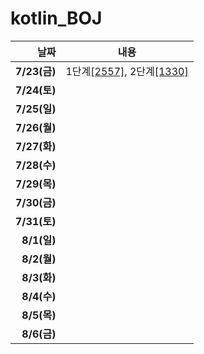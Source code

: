 # kotlin_BOJ


|날짜|내용|
|------:|:---:|
|**7/23(금)**|1단계[[2557]](https://www.acmicpc.net/problem/2557), 2단계[[1330]](https://www.acmicpc.net/problem/1330)|
|**7/24(토)**||
|**7/25(일)**||
|**7/26(월)**||
|**7/27(화)**||
|**7/28(수)**||
|**7/29(목)**||
|**7/30(금)**||
|**7/31(토)**||
|**8/1(일)**||
|**8/2(월)**||
|**8/3(화)**||
|**8/4(수)**||
|**8/5(목)**||
|**8/6(금)**||
